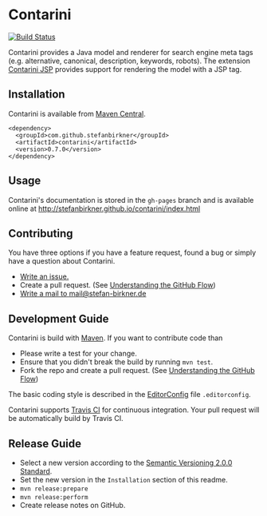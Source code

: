 # Contarini 

[![Build Status](https://travis-ci.org/stefanbirkner/contarini.svg?branch=master)](https://travis-ci.org/stefanbirkner/contarini)

Contarini provides a Java model and renderer for search engine meta tags
(e.g. alternative, canonical, description, keywords, robots). The
extension [Contarini JSP](https://github.com/stefanbirkner/contarini-jsp)
provides support for rendering the model with a JSP tag.


## Installation

Contarini is available from [Maven Central](http://search.maven.org/).

    <dependency>
      <groupId>com.github.stefanbirkner</groupId>
      <artifactId>contarini</artifactId>
      <version>0.7.0</version>
    </dependency>


## Usage

Contarini's documentation is stored in the `gh-pages` branch and is
available online at
http://stefanbirkner.github.io/contarini/index.html


## Contributing

You have three options if you have a feature request, found a bug or
simply have a question about Contarini.

* [Write an issue.](https://github.com/stefanbirkner/contarini/issues/new)
* Create a pull request. (See [Understanding the GitHub Flow](https://guides.github.com/introduction/flow/index.html))
* [Write a mail to mail@stefan-birkner.de](mailto:mail@stefan-birkner.de)


## Development Guide

Contarini is build with [Maven](http://maven.apache.org/). If you want
to contribute code than

* Please write a test for your change.
* Ensure that you didn't break the build by running `mvn test`.
* Fork the repo and create a pull request. (See [Understanding the GitHub Flow](https://guides.github.com/introduction/flow/index.html))

The basic coding style is described in the
[EditorConfig](http://editorconfig.org/) file `.editorconfig`.

Contarini supports [Travis CI](https://travis-ci.org/) for continuous
integration. Your pull request will be automatically build by Travis
CI.


## Release Guide

* Select a new version according to the
  [Semantic Versioning 2.0.0 Standard](http://semver.org/).
* Set the new version in the `Installation` section of this readme.
* `mvn release:prepare`
* `mvn release:perform`
* Create release notes on GitHub.
